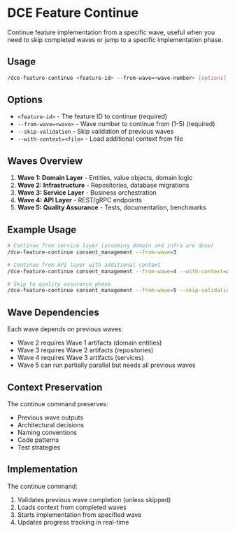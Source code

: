 # DCE Feature Continue

Continue feature implementation from a specific wave, useful when you need to skip completed waves or jump to a specific implementation phase.

## Usage

```bash
/dce-feature-continue <feature-id> --from-wave=<wave-number> [options]
```

## Options

- `<feature-id>` - The feature ID to continue (required)
- `--from-wave=<wave>` - Wave number to continue from (1-5) (required)
- `--skip-validation` - Skip validation of previous waves
- `--with-context=<file>` - Load additional context from file

## Waves Overview

1. **Wave 1: Domain Layer** - Entities, value objects, domain logic
2. **Wave 2: Infrastructure** - Repositories, database migrations
3. **Wave 3: Service Layer** - Business orchestration
4. **Wave 4: API Layer** - REST/gRPC endpoints
5. **Wave 5: Quality Assurance** - Tests, documentation, benchmarks

## Example Usage

```bash
# Continue from service layer (assuming domain and infra are done)
/dce-feature-continue consent_management --from-wave=3

# Continue from API layer with additional context
/dce-feature-continue consent_management --from-wave=4 --with-context=api-design.yaml

# Skip to quality assurance phase
/dce-feature-continue consent_management --from-wave=5 --skip-validation
```

## Wave Dependencies

Each wave depends on previous waves:
- Wave 2 requires Wave 1 artifacts (domain entities)
- Wave 3 requires Wave 2 artifacts (repositories)
- Wave 4 requires Wave 3 artifacts (services)
- Wave 5 can run partially parallel but needs all previous waves

## Context Preservation

The continue command preserves:
- Previous wave outputs
- Architectural decisions
- Naming conventions
- Code patterns
- Test strategies

## Implementation

The continue command:
1. Validates previous wave completion (unless skipped)
2. Loads context from completed waves
3. Starts implementation from specified wave
4. Updates progress tracking in real-time